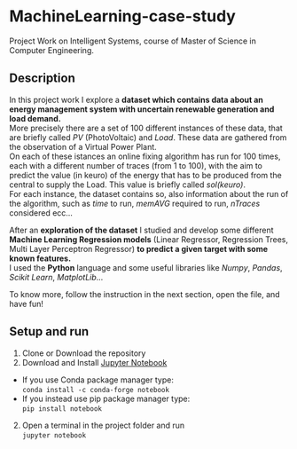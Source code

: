 # MachineLearning-case-study
Project Work on Intelligent Systems, course of Master of Science in Computer Engineering.

## Description
In this project work I explore a **dataset which contains data about an energy management system with uncertain renewable generation and load demand.**  
More precisely there are a set of 100 different instances of these data, that are briefly called *PV* (PhotoVoltaic) and *Load*. These data are gathered from the observation of a Virtual Power Plant.  
On each of these istances an online fixing algorithm has run for 100 times, each with a different number of traces (from 1 to 100), with the aim to predict the value (in keuro) of the energy that has to be produced from the central to supply the Load. This value is briefly called *sol(keuro)*.  
For each instance, the dataset contains so, also information about the run of the algorithm, such as *time* to run, *memAVG* required to run, *nTraces* considered ecc...

After an **exploration of the dataset** I studied and develop some different **Machine Learning Regression models** (Linear Regressor, Regression Trees, Multi Layer Perceptron Regressor) **to predict a given target with some known features.**  
I used the **Python** language and some useful libraries like *Numpy*, *Pandas*, *Scikit Learn*, *MatplotLib*...

To know more, follow the instruction in the next section, open the file, and have fun!

## Setup and run
1. Clone or Download the repository
2. Download and Install [Jupyter Notebook](https://jupyter.org/index.html!)
  - If you use Conda package manager type:   
    `conda install -c conda-forge notebook`
  - If you instead use pip package manager type:  
    `pip install notebook`
2. Open a terminal in the project folder and run  
   `jupyter notebook`
  
